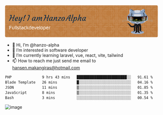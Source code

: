 ![Header](./github-header-image.png)

- 👋 Hi, I’m @hanzo-alpha
- 👀 I’m interested in software developer
- 🌱 I’m currently learning laravel, vue, react, vite, tailwind
- 📫 How to reach me just send me email to hansen.makangiras@hotmail.com 

<!---
hanzo-alpha/hanzo-alpha is a ✨ special ✨ repository because its `README.md` (this file) appears on your GitHub profile.
You can click the Preview link to take a look at your changes.
--->

<!--START_SECTION:waka-->

```txt
PHP              9 hrs 43 mins   ███████████████████████░░   91.61 %
Blade Template   26 mins         █░░░░░░░░░░░░░░░░░░░░░░░░   04.16 %
JSON             11 mins         ▒░░░░░░░░░░░░░░░░░░░░░░░░   01.85 %
JavaScript       8 mins          ▒░░░░░░░░░░░░░░░░░░░░░░░░   01.35 %
Bash             3 mins          ░░░░░░░░░░░░░░░░░░░░░░░░░   00.54 %
```

<!--END_SECTION:waka-->

![image](https://github.com/hanzo-alpha/hanzo-alpha/assets/111342797/c4bd2977-6123-4017-8652-6e166259b484)

